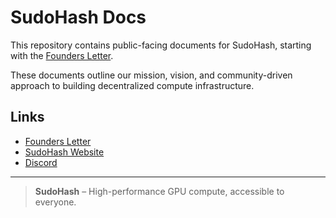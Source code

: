 # SudoHash Docs

This repository contains public-facing documents for SudoHash, starting with the [Founders Letter](founders-letter.md).

These documents outline our mission, vision, and community-driven approach to building decentralized compute infrastructure.

## Links
- [Founders Letter](founders-letter.md)
- [SudoHash Website](https://sudohash.xyz)
- [Discord](https://discord.gg/xGpNaeDj)

---

> **SudoHash** – High-performance GPU compute, accessible to everyone.
